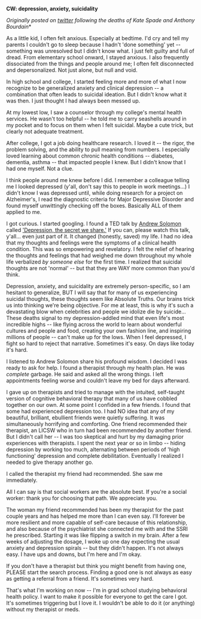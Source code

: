 **CW: depression, anxiety, suicidality**

*Originally posted on [twitter](https://twitter.com/bainbrridge/status/1005166863637188614) following the deaths of Kate Spade and Anthony Bourdain**

As a little kid, I often felt anxious. Especially at bedtime. I'd cry and tell my parents I couldn't go to sleep because I hadn't 'done something' yet -- something was unresolved but I didn't know what. I just felt guilty and full of dread. From elementary school onward, I stayed anxious. I also frequently dissociated from the things and people around me; I often felt disconnected and depersonalized. Not just alone, but null and void.

In high school and college, I started feeling more and more of what I now recognize to be generalized anxiety and clinical depression -- a combination that often leads to suicidal ideation. But I didn't know what it was then. I just thought I had always been messed up.

At my lowest low, I saw a counselor through my college's mental health services. He wasn't too helpful -- he told me to carry seashells around in my pocket and to focus on them when I felt suicidal. Maybe a cute trick, but clearly not adequate treatment.

After college, I got a job doing healthcare research. I loved it -- the rigor, the problem solving, and the ability to pull meaning from numbers. I especially loved learning about common chronic health conditions -- diabetes, dementia, asthma -- that impacted people I knew. But I didn't know that I had one myself. Not a clue. 

I think people around me knew before I did. I remember a colleague telling me I looked depressed (y'all, don't say this to people in work meetings...) I didn't know I was depressed until, while doing research for a project on Alzheimer's, I read the diagnostic criteria for Major Depressive Disorder and found myself unwittingly checking off the boxes. Basically ALL of them applied to me.

I got curious. I started googling. I found a TED talk by [Andrew Solomon](http://andrewsolomon.com/) called ['Depression, the secret we share.'](https://bit.ly/1lqfMRr) If you can, please watch this talk, y'all... even just part of it. It changed (honestly, saved) my life. I had no idea that my thoughts and feelings were the symptoms of a clinical health condition. This was so empowering and revelatory. I felt the relief of hearing the thoughts and feelings that had weighed me down throughout my whole life verbalized *by someone else* for the first time. I realized that suicidal thoughts are not 'normal' -- but that they are WAY more common than you'd think.

Depression, anxiety, and suicidality are extremely person-specific, so I am hesitant to generalize, BUT I will say that for many of us experiencing suicidal thoughts, these thoughts seem like Absolute Truths. Our brains trick us into thinking we're being objective. For me at least, this is why it's such a devastating blow when celebrities and people we idolize die by suicide... These deaths signal to my depression-addled mind that even life's most incredible highs -- like flying across the world to learn about wonderful cultures and people and food, creating your own fashion line, and inspiring millions of people -- can't make up for the lows. When I feel depressed, I fight so hard to reject that narrative. Sometimes it's easy. On days like today it's hard.

I listened to Andrew Solomon share his profound wisdom. I decided I was ready to ask for help. I found a therapist through my health plan. He was *complete* garbage. He said and asked all the wrong things. I left appointments feeling worse and couldn't leave my bed for days afterward. 

I gave up on therapists and tried to manage with the intuited, self-taught version of cognitive behavioral therapy that many of us have cobbled together on our own. At some point I confided in a few friends. I found that some had experienced depression too. I had NO idea that any of my beautiful, brilliant, ebullient friends were quietly suffering. It was simultaneously horrifying and comforting. One friend recommended their therapist, an LICSW who in turn had been recommended by another friend. But I didn't call her -- I was too skeptical and hurt by my damaging prior experiences with therapists. I spent the next year or so in limbo -- hiding depression by working too much, alternating between periods of 'high functioning' depression and complete debilitation. Eventually I realized I needed to give therapy another go.

I called the therapist my friend had recommended. She saw me immediately.

All I can say is that social workers are the absolute best. If you're a social worker: thank you for choosing that path. We appreciate you.

The woman my friend recommended has been my therapist for the past couple years and has helped me more than I can even say. I'll forever be more resilient and more capable of self-care because of this relationship, and also because of the psychiatrist she connected me with and the SSRI he prescribed. Starting it was like flipping a switch in my brain. After a few weeks of adjusting the dosage, I woke up one day expecting the usual anxiety and depression spirals -- but they didn't happen. It's not always easy. I have ups and downs, but I'm here and I'm okay. 

If you don't have a therapist but think you might benefit from having one, PLEASE start the search process. Finding a good one is not always as easy as getting a referral from a friend. It's sometimes very hard.

That's what I'm working on now -- I'm in grad school studying behavioral health policy. I want to make it possible for everyone to get the care I got.  It's sometimes triggering but I love it. I wouldn't be able to do it (or anything) without my therapist or meds.
